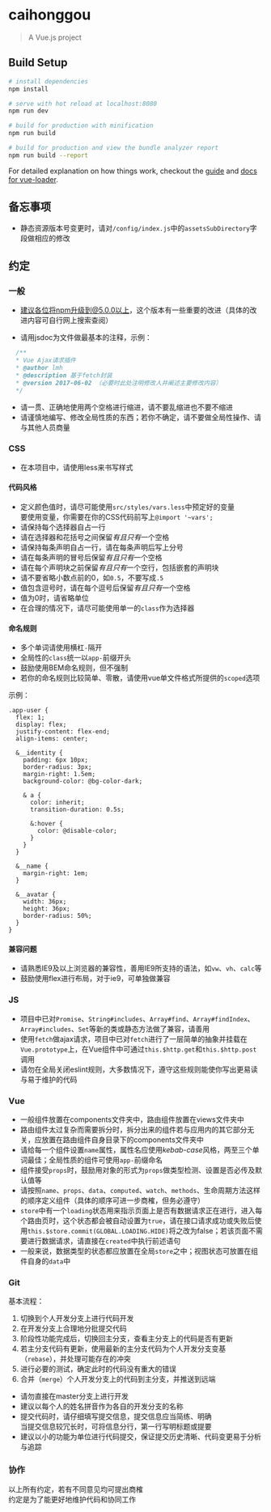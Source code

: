 # caihonggou

> A Vue.js project

## Build Setup

``` bash
# install dependencies
npm install

# serve with hot reload at localhost:8080
npm run dev

# build for production with minification
npm run build

# build for production and view the bundle analyzer report
npm run build --report
```

For detailed explanation on how things work, checkout the [guide](http://vuejs-templates.github.io/webpack/) and [docs for vue-loader](http://vuejs.github.io/vue-loader).

## 备忘事项
* 静态资源版本号变更时，请对`/config/index.js`中的`assetsSubDirectory`字段做相应的修改

## 约定

### 一般

* 建议各位将npm升级到@5.0.0以上，这个版本有一些重要的改进（具体的改进内容可自行网上搜索查阅）

* 请用jsdoc为文件做最基本的注释，示例：

```js
  /**
  * Vue Ajax请求插件
  * @author lmh
  * @description 基于fetch封装
  * @version 2017-06-02 （必要时此处注明修改人并阐述主要修改内容）
  */
```

* 请一贯、正确地使用两个空格进行缩进，请不要乱缩进也不要不缩进
* 请谨慎地编写、修改全局性质的东西；若你不确定，请不要做全局性操作、请与其他人员商量

### CSS

* 在本项目中，请使用less来书写样式

#### 代码风格
* 定义颜色值时，请尽可能使用`src/styles/vars.less`中预定好的变量  
  要使用变量，你需要在你的CSS代码前写上`@import '~vars';`
* 请保持每个选择器自占一行
* 请在选择器和花括号之间保留*有且只有*一个空格
* 请保持每条声明自占一行，请在每条声明后写上分号
* 请在每条声明的冒号后保留*有且只有*一个空格
* 请在每个声明块之前保留*有且只有*一个空行，包括嵌套的声明块
* 请不要省略小数点前的0，如`0.5`，不要写成`.5`
* 值包含逗号时，请在每个逗号后保留*有且只有*一个空格
* 值为0时，请省略单位
* 在合理的情况下，请尽可能使用单一的`class`作为选择器

#### 命名规则
* 多个单词请使用横杠`-`隔开
* 全局性的`class`统一以`app-`前缀开头
* 鼓励使用BEM命名规则，但不强制
* 若你的命名规则比较简单、零散，请使用vue单文件格式所提供的`scoped`选项

示例：
```less
.app-user {
  flex: 1;
  display: flex;
  justify-content: flex-end;
  align-items: center;

  &__identity {
    padding: 6px 10px;
    border-radius: 3px;
    margin-right: 1.5em;
    background-color: @bg-color-dark;

    & a {
      color: inherit;
      transition-duration: 0.5s;

      &:hover {
        color: @disable-color;
      }
    }
  }

  &__name {
    margin-right: 1em;
  }

  &__avatar {
    width: 36px;
    height: 36px;
    border-radius: 50%;
  }
}
```

#### 兼容问题
* 请熟悉IE9及以上浏览器的兼容性，善用IE9所支持的语法，如`vw`、`vh`、`calc`等
* 鼓励使用flex进行布局，对于ie9，可单独做兼容

### JS

* 项目中已对`Promise`、`String#includes`、`Array#find`、`Array#findIndex`、`Array#includes`、`Set`等新的类或静态方法做了兼容，请善用
* 使用`fetch`做ajax请求，项目中已对`fetch`进行了一层简单的抽象并挂载在`Vue.prototype`上，在Vue组件中可通过`this.$http.get`和`this.$http.post`调用
* 请勿在全局关闭eslint规则，大多数情况下，遵守这些规则能使你写出更易读与易于维护的代码

### Vue

* 一般组件放置在components文件夹中，路由组件放置在views文件夹中
* 路由组件太过复杂而需要拆分时，拆分出来的组件若与应用内的其它部分无关，应放置在路由组件自身目录下的components文件夹中
* 请给每一个组件设置`name`属性，属性名应使用*kebab-case*风格，两至三个单词最佳；全局性质的组件可使用`app-`前缀命名
* 组件接受`props`时，鼓励用对象的形式为`props`做类型检测、设置是否必传及默认值等
* 请按照`name`、`props`、`data`、`computed`、`watch`、`methods`、生命周期方法这样的顺序定义组件（具体的顺序可进一步商榷，但务必遵守）
* `store`中有一个`loading`状态用来指示页面上是否有数据请求正在进行，进入每个路由页时，这个状态都会被自动设置为`true`，请在接口请求成功或失败后使用`this.$store.commit(GLOBAL.LOADING.HIDE)`将之改为false；若该页面不需要进行数据请求，请直接在`created`中执行前述语句
* 一般来说，数据类型的状态都应放置在全局`store`之中；视图状态可放置在组件自身的`data`中

### Git

基本流程：
1. 切换到个人开发分支上进行代码开发
2. 在开发分支上合理地分批提交代码
3. 阶段性功能完成后，切换回主分支，查看主分支上的代码是否有更新
4. 若主分支代码有更新，使用最新的主分支代码为个人开发分支变基（`rebase`），并处理可能存在的冲突
5. 进行必要的测试，确定此时的代码没有重大的错误
6. 合并（`merge`）个人开发分支上的代码到主分支，并推送到远端

* 请勿直接在master分支上进行开发
* 建议以每个人的姓名拼音作为各自的开发分支的名称
* 提交代码时，请仔细填写提交信息，提交信息应当简练、明确  
  当提交信息较冗长时，可将信息分行，第一行写明标题或提要
* 建议以小的功能为单位进行代码提交，保证提交历史清晰、代码变更易于分析与追踪

### 协作

以上所有约定，若有不同意见均可提出商榷  
约定是为了能更好地维护代码和协同工作
